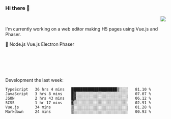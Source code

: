 ### Hi there 👋

<img align="right" src="https://github-readme-stats.vercel.app/api?username=jasonpanggo"/>

<br>
<p align="left">
I'm currently working on a web editor making H5 pages using Vue.js and Phaser.
</p>
<p align="left">
📖 Node.js Vue.js Electron Phaser
</p>
<br>
<br>
<br>
<br>

Development the last week:
<!--START_SECTION:waka-->

```text
TypeScript   36 hrs 4 mins   ████████████████████▒░░░░   81.10 %
JavaScript   3 hrs 8 mins    █▓░░░░░░░░░░░░░░░░░░░░░░░   07.07 %
JSON         2 hrs 43 mins   █▓░░░░░░░░░░░░░░░░░░░░░░░   06.12 %
SCSS         1 hr 17 mins    ▓░░░░░░░░░░░░░░░░░░░░░░░░   02.91 %
Vue.js       34 mins         ▒░░░░░░░░░░░░░░░░░░░░░░░░   01.28 %
Markdown     24 mins         ▒░░░░░░░░░░░░░░░░░░░░░░░░   00.93 %
```

<!--END_SECTION:waka-->

<!--
**JASONPANGGO/jasonpanggo** is a ✨ _special_ ✨ repository because its `README.md` (this file) appears on your GitHub profile.

Here are some ideas to get you started:

- 🔭 I’m currently working on ...
- 🌱 I’m currently learning ...
- 👯 I’m looking to collaborate on ...
- 🤔 I’m looking for help with ...
- 💬 Ask me about ...
- 📫 How to reach me: ...
- 😄 Pronouns: ...
- ⚡ Fun fact: ...
-->
